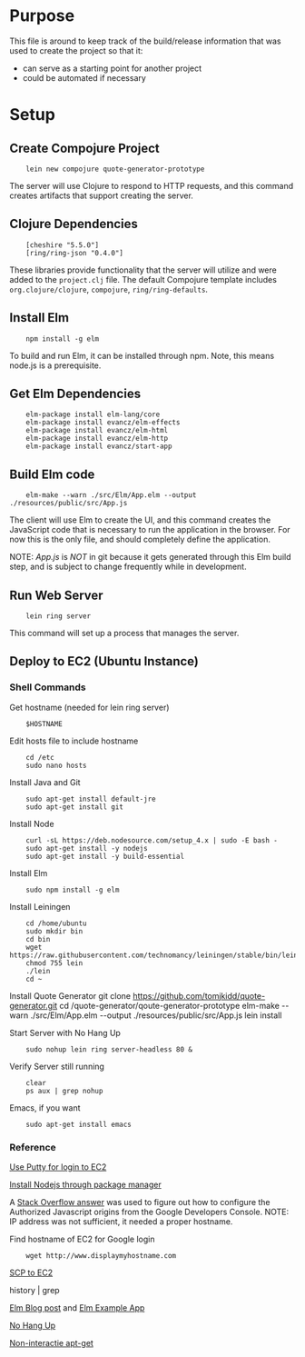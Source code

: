# Purpose

This file is around to keep track of the build/release information that was used to create the project so that it:

* can serve as a starting point for another project
* could be automated if necessary

# Setup
## Create Compojure Project

        lein new compojure quote-generator-prototype

The server will use Clojure to respond to HTTP requests, and this command creates artifacts that support creating the server.

## Clojure Dependencies

        [cheshire "5.5.0"]
        [ring/ring-json "0.4.0"]

These libraries provide functionality that the server will utilize and were added to the `project.clj` file. The default Compojure template includes `org.clojure/clojure`, `compojure`, `ring/ring-defaults`.

## Install Elm

        npm install -g elm

To build and run Elm, it can be installed through npm. Note, this means node.js is a prerequisite.

## Get Elm Dependencies
        elm-package install elm-lang/core
        elm-package install evancz/elm-effects
        elm-package install evancz/elm-html
        elm-package install evancz/elm-http
        elm-package install evancz/start-app

## Build Elm code

        elm-make --warn ./src/Elm/App.elm --output ./resources/public/src/App.js

The client will use Elm to create the UI, and this command creates the JavaScript code that is necessary to run the application in the browser. For now this is the only file, and should completely define the application.

NOTE: *App.js* is *NOT* in git because it gets generated through this Elm build step, and is subject to change frequently while in development.

## Run Web Server

        lein ring server

This command will set up a process that manages the server.

## Deploy to EC2 (Ubuntu Instance)

### Shell Commands
Get hostname (needed for lein ring server)

        $HOSTNAME

Edit hosts file to include hostname

        cd /etc
        sudo nano hosts

Install Java and Git

        sudo apt-get install default-jre
        sudo apt-get install git

Install Node

        curl -sL https://deb.nodesource.com/setup_4.x | sudo -E bash -
        sudo apt-get install -y nodejs
        sudo apt-get install -y build-essential

Install Elm

        sudo npm install -g elm

Install Leiningen

        cd /home/ubuntu
        sudo mkdir bin
        cd bin
        wget https://raw.githubusercontent.com/technomancy/leiningen/stable/bin/lein
        chmod 755 lein
        ./lein
        cd ~

Install Quote Generator
        git clone https://github.com/tomjkidd/quote-generator.git
        cd /quote-generator/qoute-generator-prototype
        elm-make --warn ./src/Elm/App.elm --output ./resources/public/src/App.js
        lein install

Start Server with No Hang Up

        sudo nohup lein ring server-headless 80 &

Verify Server still running

        clear
        ps aux | grep nohup

Emacs, if you want

        sudo apt-get install emacs


### Reference
[Use Putty for login to EC2](http://docs.aws.amazon.com/AWSEC2/latest/UserGuide/putty.html)

[Install Nodejs through package manager](https://nodejs.org/en/download/package-manager/)

A [Stack Overflow answer](http://stackoverflow.com/questions/14238665/can-a-public-ip-address-be-used-as-google-oauth-redirect-uri) was used to figure out how to configure the Authorized Javascript origins from the Google Developers Console. NOTE: IP address was not sufficient, it needed a proper hostname.

Find hostname of EC2 for Google login

        wget http://www.displaymyhostname.com

[SCP to EC2](http://stackoverflow.com/questions/11388014/using-scp-to-copy-a-file-to-amazon-ec2-instance)

history | grep <keyword>

[Elm Blog post](http://www.gizra.com/content/thinking-choosing-elm/) and [Elm Example App](https://github.com/Gizra/elm-hedley)

[No Hang Up](http://stackoverflow.com/questions/12075642/how-to-start-process-via-ssh-so-it-keeps-running)

[Non-interactie apt-get](https://snowulf.com/2008/12/04/truly-non-interactive-unattended-apt-get-install/)
